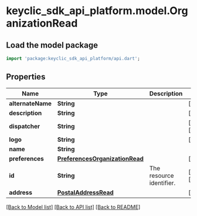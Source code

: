 # keyclic_sdk_api_platform.model.OrganizationRead

## Load the model package
```dart
import 'package:keyclic_sdk_api_platform/api.dart';
```

## Properties
Name | Type | Description | Notes
------------ | ------------- | ------------- | -------------
**alternateName** | **String** |  | [optional] 
**description** | **String** |  | [optional] 
**dispatcher** | **String** |  | [optional] [readonly] 
**logo** | **String** |  | [optional] 
**name** | **String** |  | 
**preferences** | [**PreferencesOrganizationRead**](PreferencesOrganizationRead.md) |  | [optional] 
**id** | **String** | The resource identifier. | [optional] [readonly] 
**address** | [**PostalAddressRead**](PostalAddressRead.md) |  | [optional] 

[[Back to Model list]](../README.md#documentation-for-models) [[Back to API list]](../README.md#documentation-for-api-endpoints) [[Back to README]](../README.md)


